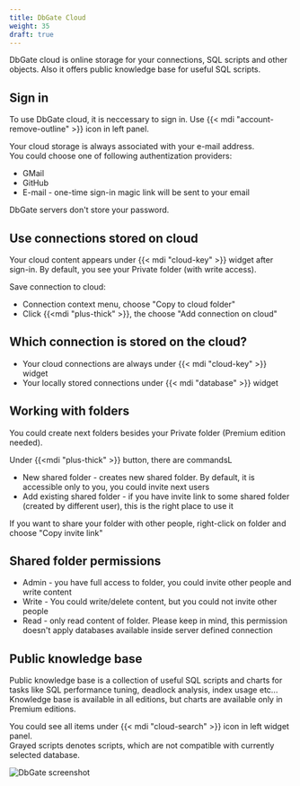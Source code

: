 ```yaml
---
title: DbGate Cloud
weight: 35
draft: true
---
```


DbGate cloud is online storage for your connections, SQL scripts and other objects. Also it offers public knowledge base for useful SQL scripts.

## Sign in
To use DbGate cloud, it is neccessary to sign in. Use {{< mdi "account-remove-outline" >}} icon in left panel.

Your cloud storage is always associated with your e-mail address.  
You could choose one of following authentization providers:
* GMail
* GitHub
* E-mail - one-time sign-in magic link will be sent to your email

DbGate servers don't store your password.

## Use connections stored on cloud
Your cloud content appears under {{< mdi "cloud-key" >}} widget after sign-in. By default, you see your Private folder (with write access).

Save connection to cloud:
* Connection context menu, choose "Copy to cloud folder"
* Click {{<mdi "plus-thick" >}}, the choose "Add connection on cloud"

## Which connection is stored on the cloud?
* Your cloud connections are always under {{< mdi "cloud-key" >}} widget
* Your locally stored connections under {{< mdi "database" >}} widget

## Working with folders
You could create next folders besides your Private folder (Premium edition needed).

Under {{<mdi "plus-thick" >}} button, there are commandsL
* New shared folder - creates new shared folder. By default, it is accessible only to you, you could invite next users
* Add existing shared folder - if you have invite link to some shared folder (created by different user), this is the right place to use it

If you want to share your folder with other people, right-click on folder and choose "Copy invite link"

## Shared folder permissions
* Admin - you have full access to folder, you could invite other people and write content
* Write - You could write/delete content, but you could not invite other people
* Read - only read content of folder. Please keep in mind, this permission doesn't apply databases available inside server defined connection

## Public knowledge base
Public knowledge base is a collection of useful SQL scripts and charts for tasks like SQL performance tuning, deadlock analysis, index usage etc... Knowledge base is available in all editions, but charts are available only in Premium editions.

You could see all items under {{< mdi "cloud-search" >}} icon in left widget panel.  
Grayed scripts denotes scripts, which are not compatible with currently selected database.

![DbGate screenshot](https://media.dbgate.io/img/public-knowledge-base-tables-sizes-light.png)

